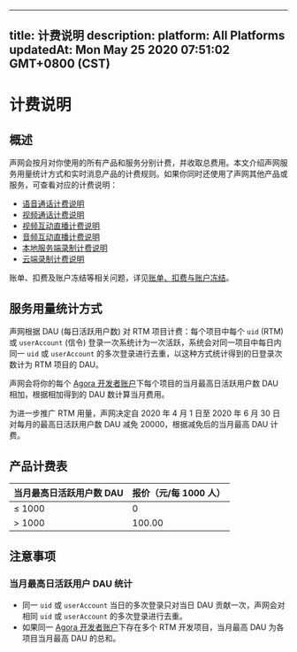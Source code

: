 
---
title: 计费说明
description: 
platform: All Platforms
updatedAt: Mon May 25 2020 07:51:02 GMT+0800 (CST)
---
# 计费说明
## 概述



声网会按月对你使用的所有产品和服务分别计费，并收取总费用。本文介绍声网服务用量统计方式和实时消息产品的计费规则。如果你同时还使用了声网其他产品或服务，可查看对应的计费说明：






- [语音通话计费说明](https://docs.agora.io/cn/Voice/billing_audio?platform=All%20Platforms)
- [视频通话计费说明](https://docs.agora.io/cn/Video/billing_video?platform=All%20Platforms)
- [视频互动直播计费说明](https://docs.agora.io/cn/Interactive%20Broadcast/billing_interactive_broadcast?platform=All%20Platforms)
- [音频互动直播计费说明](https://docs.agora.io/cn/Audio%20Broadcast/billing_audio_broadcast?platform=All%20Platforms) 
- [本地服务端录制计费说明](https://docs.agora.io/cn/Recording/billing_recording?platform=All%20Platforms)
- [云端录制计费说明](https://docs.agora.io/cn/cloud-recording/billing_cloud_recording?platform=All%20Platforms)


账单、扣费及账户冻结等相关问题，详见[账单、扣费与账户冻结](https://docs.agora.io/cn/faq/billing_account)。


## 服务用量统计方式






声网根据 DAU (每日活跃用户数) 对 RTM 项目计费：每个项目中每个 `uid` (RTM) 或 `userAccount` (信令) 登录一次系统计为一次活跃，系统会对同一项目中每日内同一 `uid` 或 `userAccount` 的多次登录进行去重，以这种方式统计得到的日登录次数计为 RTM 项目的 DAU。<p>声网会将你的每个 [Agora 开发者账户](https://console.agora.io/)下每个项目的当月最高日活跃用户数 DAU 相加，根据相加得到的 DAU 数计算当月费用。</p><p><div class="alert note">为进一步推广 RTM 用量，声网决定自 2020 年 4 月 1 日至 2020 年 6 月 30 日对每月的最高日活跃用户数 DAU 减免 20000，根据减免后的当月最高 DAU 计费。</div></p>




## 产品计费表













| 当月最高日活跃用户数 DAU             | 报价（元/每 1000 人） |
| :--------------- | :---------------------- |
| &le; 1000         | 0                    |
| > 1000  | 100.00                   |


## 注意事项







### 当月最高日活跃用户 DAU 统计

- 同一 `uid` 或 `userAccount` 当日的多次登录只对当日 DAU 贡献一次，声网会对相同 `uid` 或 `userAccount` 的多次登录进行去重。
- 如果同一 [Agora 开发者账户](https://console.agora.io/)下存在多个 RTM 开发项目，当月最高 DAU 为各项目当月最高 DAU 的总和。



